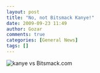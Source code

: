 ```yaml
---
layout: post
title: "No, not Bitsmack Kanye!"
date: 2009-09-23 11:49
author: Gozar
comments: true
categories: [General News]
tags: []
---
```

<img src="http://dl.bitsmack.com/uploads/2009/09/kanye.png" alt="kanye vs Bitsmack.com" title="kanye vs Bitsmack.com" class="aligncenter size-full wp-image-1714" />
